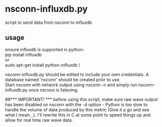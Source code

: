 # nsconn-influxdb.py
script to send data from nsconn to influxdb

## usage
ensure influxdb is supported in python: \
pip install influxdb \
or \
sudo apt-get install python-influxdb \

nsconn-influxdb.py should be edited to include your own credentials. A database named 'nsconn' should be created prior to use.\
Start nsconn with network output using nsconn -n and simply run nsconn-influxdb.py once nsconn is listening.

##*** IMPORTANT! ***
before using this script, make sure raw wave output has been disabled on nsconn with the -d option - Python is too slow to handle the volume of data produced by this metric (Give it a go and see what I mean...). I'll rewrite this in C at some point to speed things up and allow for real time raw wave data.
